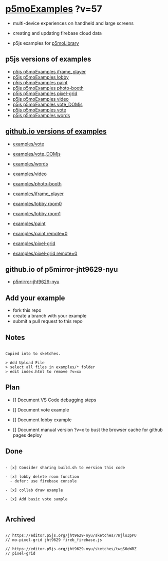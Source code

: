 # [p5moExamples](https://github.com/molab-itp/p5moExamples.git) ?v=57

- multi-device experiences on handheld and large screens
- creating and updating firebase cloud data

- p5js examples for [p5moLibrary](https://github.com/molab-itp/p5moLibrary.git)

## p5js versions of examples

- [p5js p5moExamples iframe_player](https://editor.p5js.org/jht9629-nyu/sketches/88yxquMBl)
- [p5js p5moExamples lobby](https://editor.p5js.org/jht9629-nyu/sketches/vP6sWN4Cu)
- [p5js p5moExamples paint](https://editor.p5js.org/jht9629-nyu/sketches/nBefVKAbH)
- [p5js p5moExamples photo-booth](https://editor.p5js.org/jht9629-nyu/sketches/5VKqK34Ps)
- [p5js p5moExamples pixel-grid](https://editor.p5js.org/jht9629-nyu/sketches/CntV1JQNp)
- [p5js p5moExamples video](https://editor.p5js.org/jht9629-nyu/sketches/KeRAIMzHN)
- [p5js p5moExamples vote_DOMjs](https://editor.p5js.org/jht9629-nyu/sketches/CAgivET8K)
- [p5js p5moExamples vote](https://editor.p5js.org/jht9629-nyu/sketches/EEafnQwr1)
- [p5js p5moExamples words](https://editor.p5js.org/jht9629-nyu/sketches/23h3z1G82)

## [github.io versions of examples](https://molab-itp.github.io/p5moExamples?v=57)

- [examples/vote](examples/vote?v=57)
- [examples/vote_DOMjs](examples/vote_DOMjs?v=57)
- [examples/words](examples/words?v=57)
- [examples/video](examples/video?v=57)
- [examples/photo-booth](examples/photo-booth?v=57)
- [examples/iframe_player](examples/iframe_player?v=57)

- [examples/lobby room0](examples/lobby?v=57&room=room0)
- [examples/lobby room1](examples/lobby?v=57&room=room1)
- [examples/paint](examples/paint?v=57)
- [examples/paint remote=0](examples/paint?v=57&remote=0)
- [examples/pixel-grid](examples/pixel-grid?v=57)
- [examples/pixel-grid remote=0](examples/pixel-grid?v=57&remote=0)

## github.io of p5mirror-jht9629-nyu

- [p5mirror-jht9629-nyu](https://jht9629-nyu.github.io/p5mirror-jht9629-nyu/p5projects-index.html)

## Add your example

- fork this repo
- create a branch with your example
- submit a pull request to this repo

## Notes

```

Copied into to sketches.

> Add Upload File
> select all files in examples/* folder
> edit index.html to remove ?v=xx

```

## Plan

- [] Document VS Code debugging steps

- [] Document vote example

- [] Document lobby example

- [] Document manual version ?v=x to bust the browser cache for github pages deploy

## Done

```

- [x] Consider sharing build.sh to version this code

- [x] lobby delete room function
  - defer: use firebase console

- [x] collab draw example

- [x] Add basic vote sample


```

## Archived

```

// https://editor.p5js.org/jht9629-nyu/sketches/7Wjlo3pPU
// mo-pixel-grid jht9629 fireb_firebase.js

// https://editor.p5js.org/jht9629-nyu/sketches/twgS6eWRZ
// pixel-grid


```
